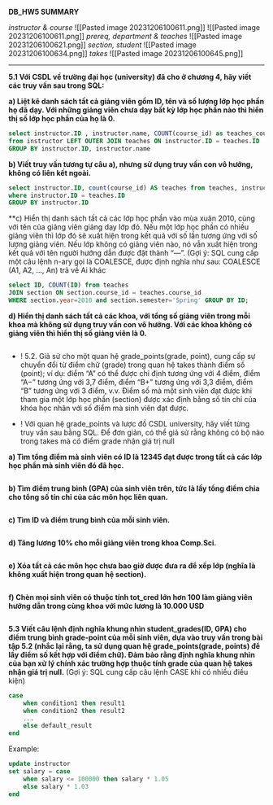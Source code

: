 **DB_HW5 SUMMARY**

*instructor & course*
![[Pasted image 20231206100611.png]]
![[Pasted image 20231206100611.png]]
*prereq, department & teaches*
![[Pasted image 20231206100621.png]]
*section, student*
![[Pasted image 20231206100634.png]]
*takes*
![[Pasted image 20231206100645.png]]


---

**5.1 Với CSDL về trường đại học (university) đã cho ở chương 4, hãy viết các truy vấn
sau trong SQL:**

**a) Liệt kê danh sách tất cả giảng viên gồm ID, tên và số lượng lớp học phần họ đã dạy.
Với những giảng viên chưa dạy bất kỳ lớp học phần nào thì hiển thị số lớp học phần của
họ là 0.**

```sql
select instructor.ID , instructor.name, COUNT(course_id) as teaches_courses
from instructor LEFT OUTER JOIN teaches ON instructor.ID = teaches.ID
GROUP BY instructor.ID, instructor.name
```


**b) Viết truy vấn tương tự câu a), nhưng sử dụng truy vấn con vô hướng, không có liên kết
ngoài.**


```sql
select instructor.ID, count(course_id) AS teaches from teaches, instructor 
where instructor.ID = teaches.ID
GROUP BY instructor.ID  
```

**c) Hiển thị danh sách tất cả các lớp học phần vào mùa xuân 2010, cùng với tên của giảng
viên giảng dạy lớp đó. Nếu một lớp học phần có nhiều giảng viên thì lớp đó sẽ xuất hiện
trong kết quả với số lần tương ứng với số lượng giảng viên. Nếu lớp không có giảng viên
nào, nó vẫn xuất hiện trong kết quả với tên người hướng dẫn được đặt thành “—”.
(Gợi ý: SQL cung cấp một câu lệnh n-ary gọi là COALESCE, được định nghĩa như sau:
COALESCE (A1, A2, ..., An) trả về Ai khác


```sql
select ID, COUNT(ID) from teaches 
JOIN section ON section.course_id = teaches.course_id   
WHERE section.year=2010 and section.semester='Spring' GROUP BY ID;
```


**d) Hiển thị danh sách tất cả các khoa, với tổng số giảng viên trong mỗi khoa mà không sử
dụng truy vấn con vô hướng. Với các khoa không có giảng viên thì hiển thị số giảng viên
là 0.**

```sql

```

+ ! 5.2. Giả sử cho một quan hệ grade_points(grade, point), cung cấp sự chuyển đổi từ điểm chữ (grade) trong quan hệ takes thành điểm số (point); ví dụ: điểm “A” có thể được chỉ định tương ứng với 4 điểm, điểm “A−” tương ứng với 3,7 điểm, điểm “B+” tương ứng với 3,3 điểm, điểm “B” tương ứng với 3 điểm, v.v. Điểm số mà một sinh viên đạt được khi tham gia một lớp học phần (section) được xác định bằng số tín chỉ của khóa học nhân với số điểm mà sinh viên đạt được.

+ ! Với quan hệ grade_points và lược đồ CSDL university, hãy viết từng truy vấn sau bằng SQL. Để đơn giản, có thể giả sử rằng không có bộ nào trong takes mà có điểm grade nhận giá trị null

**a) Tìm tổng điểm mà sinh viên có ID là 12345 đạt được trong tất cả các lớp học phần mà
sinh viên đó đã học.**
```sql

```
**b) Tìm điểm trung bình (GPA) của sinh viên trên, tức là lấy tổng điểm chia cho tổng số
tín chỉ của các môn học liên quan.**
```sql

```
**c) Tìm ID và điểm trung bình của mỗi sinh viên.**
```sql

```
**d) Tăng lương 10% cho mỗi giảng viên trong khoa Comp.Sci.**
```sql

```
**e) Xóa tất cả các môn học chưa bao giờ được đưa ra để xếp lớp (nghĩa là không xuất
hiện trong quan hệ section).**
```sql

```
**f) Chèn mọi sinh viên có thuộc tính tot_cred lớn hơn 100 làm giảng viên hướng dẫn
trong cùng khoa với mức lương là 10.000 USD**
```sql

```

**5.3 Viết câu lệnh định nghĩa khung nhìn student_grades(ID, GPA) cho điểm trung bình
grade-point của mỗi sinh viên, dựa vào truy vấn trong bài tập 5.2 (nhắc lại rằng, ta sử
dụng quan hệ grade_points(grade, points) để lấy điểm số kết hợp với điểm chữ). Đảm
bảo rằng định nghĩa khung nhìn của bạn xử lý chính xác trường hợp thuộc tính grade của
quan hệ takes nhận giá trị null.**
(Gợi ý: SQL cung cấp câu lệnh CASE khi có nhiều điều kiện)
```sql
case
	when condition1 then result1
	when condition2 then result2
	...
	else default_result
end
```
Example:
```sql
update instructor
set salary = case
	when salary <= 100000 then salary * 1.05
	else salary * 1.03
end
```


```sql

```
